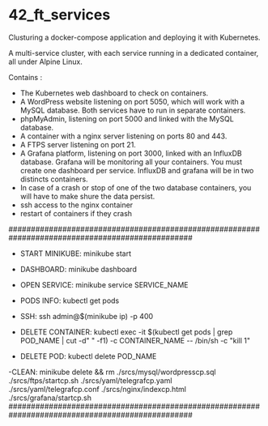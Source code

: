 # 42_ft_services
Clusturing a docker-compose application and deploying it with Kubernetes.

A multi-service cluster, with each service running in a dedicated container, all under Alpine Linux. 

Contains : 
  - The Kubernetes web dashboard to check on containers.
  - A WordPress website listening on port 5050, which will work with a MySQL database. Both services have to run in separate containers.
  - phpMyAdmin, listening on port 5000 and linked with the MySQL database.
  - A container with a nginx server listening on ports 80 and 443. 
  - A FTPS server listening on port 21.
  - A Grafana platform, listening on port 3000, linked with an InfluxDB database. Grafana will be monitoring all your containers. You must create one dashboard
per service. InfluxDB and grafana will be in two distincts containers.
  - In case of a crash or stop of one of the two database containers, you will have to
make shure the data persist.
  - ssh access to the nginx container 
  - restart of containers if they crash

#################################################################################################
  - START MINIKUBE: minikube start
  - DASHBOARD: minikube dashboard
  - OPEN SERVICE: minikube service SERVICE_NAME
  - PODS INFO: kubectl get pods
  - SSH: ssh admin@$(minikube ip) -p 400

  - DELETE CONTAINER: kubectl exec -it $(kubectl get pods | grep POD_NAME | cut -d" " -f1) -c CONTAINER_NAME -- /bin/sh -c "kill 1"
  - DELETE POD: kubectl delete POD_NAME

  -CLEAN: minikube delete && rm ./srcs/mysql/wordpresscp.sql ./srcs/ftps/startcp.sh ./srcs/yaml/telegrafcp.yaml ./srcs/yaml/telegrafcp.conf ./srcs/nginx/indexcp.html ./srcs/grafana/startcp.sh 
#################################################################################################
